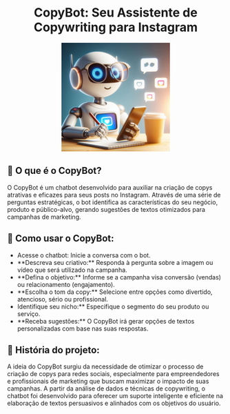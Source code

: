 <h1 align="center">CopyBot: Seu Assistente de Copywriting para Instagram</h1>
<p align="center">
  <img style='width: 50%' src="_e6c9630f-dcc9-40af-8324-de96330a7539.jpeg" />
</p>

## 🤖 O que é o CopyBot?
O CopyBot é um chatbot desenvolvido para auxiliar na criação de copys atrativas e eficazes para seus posts no Instagram. Através de uma série de perguntas estratégicas, o bot identifica as características do seu negócio, produto e público-alvo, gerando sugestões de textos otimizados para campanhas de marketing.
## 🚀 Como usar o CopyBot:
<ul>
  <li><span font-weight: bolder>Acesse o chatbot:</span> Inicie a conversa com o bot.</li>
  <li>**Descreva seu criativo:** Responda à pergunta sobre a imagem ou vídeo que será utilizado na campanha.</li>
  <li>**Defina o objetivo:** Informe se a campanha visa conversão (vendas) ou relacionamento (engajamento).</li>
  <li>**Escolha o tom da copy:** Selecione entre opções como divertido, atencioso, sério ou profissional.</li>
  <li>Identifique seu nicho:** Especifique o segmento do seu produto ou serviço.</li>
  <li>**Receba sugestões:** O CopyBot irá gerar opções de textos personalizadas com base nas suas respostas.</li>
</ul>

## 🌟 História do projeto:
A ideia do CopyBot surgiu da necessidade de otimizar o processo de criação de copys para redes sociais, especialmente para empreendedores e profissionais de marketing que buscam maximizar o impacto de suas campanhas. A partir da análise de dados e técnicas de copywriting, o chatbot foi desenvolvido para oferecer um suporte inteligente e eficiente na elaboração de textos persuasivos e alinhados com os objetivos do usuário.
